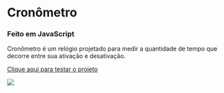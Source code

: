 # Cronômetro
### Feito em JavaScript
<p>Cronômetro é um relógio projetado para medir a quantidade de tempo que decorre entre sua ativação e desativação.</p>
<a href="https://freddydanilo.github.io/cronometro-2022/">Clique aqui para testar o projeto</a>
<p></p>
<img src="https://user-images.githubusercontent.com/71949651/197525446-e6d2f179-0724-46cb-b04d-1772cfa3075a.png" />

